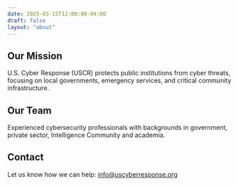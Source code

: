 ```yaml
---
date: 2025-03-15T12:00:00-04:00
draft: false
layout: "about"
---
```


## Our Mission

U.S. Cyber Response (USCR) protects public institutions from cyber threats, focusing on local governments, emergency services, and critical community infrastructure.

## Our Team

Experienced cybersecurity professionals with backgrounds in government, private sector, Intelligence Community and academia.

## Contact

Let us know how we can help: info@uscyberresponse.org
